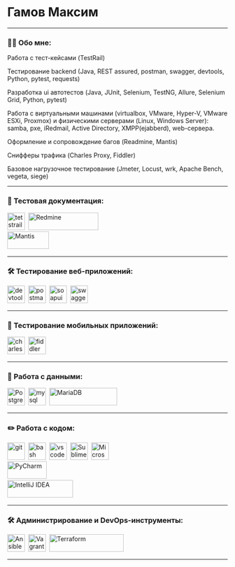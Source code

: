# Гамов Максим

---

### 👨‍💻 Обо мне:

Работа с тест-кейсами (TestRail)

Тестирование backend (Java, REST assured, postman, swagger, devtools, Python, pytest, requests)

Разработка ui автотестов (Java, JUnit, Selenium, TestNG, Allure, Selenium Grid, Python, pytest)

Работа с виртуальными машинами (virtualbox, VMware, Hyper-V, VMware ESXi, Proxmox) и
физическими серверами (Linux, Windows Server): samba, pxe, iRedmail, Active Directory,
XMPP(ejabberd), web-сервера.

Оформление и сопровождение багов (Readmine, Mantis)

Снифферы трафика (Charles Proxy, Fiddler)

Базовое нагрузочное тестирование (Jmeter, Locust, wrk, Apache Bench, vegeta, siege)

---

### 📁 Тестовая документация:

<div>
  <img src="https://codahosted.io/packs/21236/unversioned/assets/LOGO/ba1091c59bab89cd2fd0f289622731fe16113d7b00905abe64759c313a4b73b76c1b0426076ed76cb74752234c734131df46992d5b8b48fc13e264240e4f7119f736cfeb64df36ded54b5cbf6198b9cadedf18dd0cac5c7dbcd16e6336c29363cd1292ba" title="testrail" alt="tetstrail" width="40" height="40"/>&nbsp
  <img src="https://upload.wikimedia.org/wikipedia/commons/3/3f/Redmine_logo.svg" title="Redmine" alt="Redmine" width="160" height="40"/>&nbsp
  <br><img src="https://upload.wikimedia.org/wikipedia/ru/0/00/Mantis_logo.gif" title="Mantis" alt="Mantis" width="95" height="40"/>&nbsp
</div>

---

### 🛠 Тестирование веб-приложений:

<div>
  <img src="https://d33wubrfki0l68.cloudfront.net/38b5c953a4667366685d55db55d057c86db1fc54/a0fdc/static/acae6b24d940347661ca901ea07f47c1/chrome-dev-logo-icon.png" title="devtools" alt="devtools" width="40" height="40"/>&nbsp
  <img src="https://seeklogo.com/images/P/postman-logo-0087CA0D15-seeklogo.com.png" title="postman" alt="postman" width="40" height="40"/>&nbsp
  <img src="https://static0.smartbear.co/smartbearbrand/media/images/home/soapui-icon.svg" title="soapui" alt="soapui" width="40" height="40"/>&nbsp
 <img src="https://upload.wikimedia.org/wikipedia/commons/a/ab/Swagger-logo.png" title="swagger" alt="swagger" width="40" height="40"/>&nbsp
</div>

---

### 📱 Тестирование мобильных приложений:

<div>
  <img src="https://cdn.icon-icons.com/icons2/3053/PNG/512/charles_proxy_macos_bigsur_icon_190302.png" title="charles-proxy" alt="charles-proxy" width="40" height="40"/>&nbsp
  <img src="https://www.megaleechers.com/storage/Fiddler-Everywhere-Icon.png" title="fiddler" alt="fiddler" width="40" height="40"/>&nbsp
</div>

---

### 💾 Работа с данными:

<div>
  <img src="https://upload.wikimedia.org/wikipedia/commons/2/29/Postgresql_elephant.svg" title="PostgreSQL" alt="PostgreSQL" width="40" height="40"/>&nbsp
  <img src="https://cdn.jsdelivr.net/gh/devicons/devicon/icons/mysql/mysql-original.svg" title="mysql" alt="mysql" width="40" height="40"/>&nbsp
  <img src="https://upload.wikimedia.org/wikipedia/commons/c/ca/MariaDB_colour_logo.svg" title="MariaDB" alt="MariaDB" width="155" height="40"/>&nbsp
</div>

---

### ✏️ Работа с кодом:

<div>
  <img src="https://cdn.jsdelivr.net/gh/devicons/devicon/icons/git/git-original.svg" title="git" alt="git" width="40" height="40"/>&nbsp
  <img src="https://upload.wikimedia.org/wikipedia/commons/thumb/4/4b/Bash_Logo_Colored.svg/1024px-Bash_Logo_Colored.svg.png?20180723054350" title="bash" alt="bash" width="40" height="40"/>&nbsp
  <img src="https://cdn.jsdelivr.net/gh/devicons/devicon/icons/vscode/vscode-original.svg" title="vscode" alt="vscode" width="40" height="40"/>&nbsp
  <img src="https://upload.wikimedia.org/wikipedia/commons/7/79/Breezeicons-apps-48-sublime-text.svg" title="Sublime Text" alt="Sublime Text" width="40" height="40"/>&nbsp
  <img src="https://upload.wikimedia.org/wikipedia/commons/2/2c/Visual_Studio_Icon_2022.svg" title="Microsoft Visual Studio" alt="Microsoft Visual Studio" width="40" height="40"/>&nbsp
  <br><img src="https://upload.wikimedia.org/wikipedia/commons/5/5d/JetBrains_PyCharm_Product_Logo.svg" title="PyCharm" alt="PyCharm" width="90" height="40"/>&nbsp
  <br><img src="https://upload.wikimedia.org/wikipedia/commons/4/47/JetBrains_IntelliJ_IDEA_Product_Logo.svg" title="IntelliJ IDEA" alt="IntelliJ IDEA" width="150" height="40"/>&nbsp
</div>

---

### 🛠 Администрирование и DevOps-инструменты:

<div>
  <img src="https://upload.wikimedia.org/wikipedia/commons/2/24/Ansible_logo.svg" title="Ansible" alt="Ansible" width="40" height="40"/>&nbsp
  <img src="https://upload.wikimedia.org/wikipedia/commons/8/87/Vagrant.png" title="Vagrant" alt="Vagrant" width="40" height="40"/>&nbsp
  <img src="https://upload.wikimedia.org/wikipedia/commons/0/04/Terraform_Logo.svg" title="Terraform" alt="Terraform" width="170" height="40"/>&nbsp

</div>

---